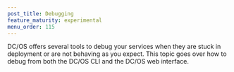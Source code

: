 ```yaml
---
post_title: Debugging
feature_maturity: experimental
menu_order: 115
---
```


DC/OS offers several tools to debug your services when they are stuck in deployment or are not behaving as you expect. This topic goes over how to debug from both the DC/OS CLI and the DC/OS web interface.
